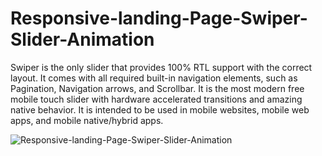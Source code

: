 # Responsive-landing-Page-Swiper-Slider-Animation

Swiper is the only slider that provides 100% RTL support with the correct layout. It comes with all required built-in navigation elements, such as Pagination, Navigation arrows, and Scrollbar. It is the most modern free mobile touch slider with hardware accelerated transitions and amazing native behavior. It is intended to be used in mobile websites, mobile web apps, and mobile native/hybrid apps.

![Responsive-landing-Page-Swiper-Slider-Animation](https://user-images.githubusercontent.com/82109268/129258038-51d6addd-eada-4a34-8b94-3cc5b6e0a905.jpg)

